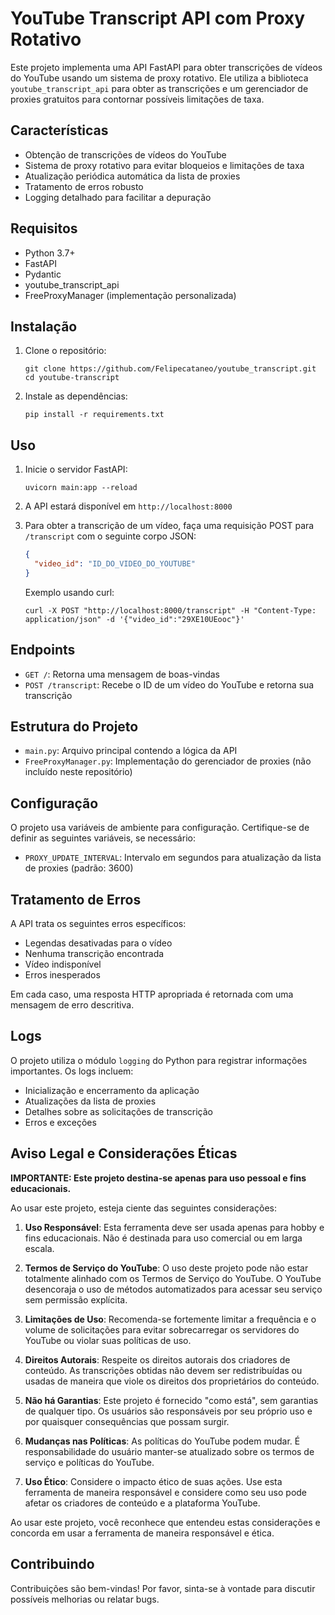 
# YouTube Transcript API com Proxy Rotativo

Este projeto implementa uma API FastAPI para obter transcrições de vídeos do YouTube usando um sistema de proxy rotativo. Ele utiliza a biblioteca `youtube_transcript_api` para obter as transcrições e um gerenciador de proxies gratuitos para contornar possíveis limitações de taxa.

## Características

- Obtenção de transcrições de vídeos do YouTube
- Sistema de proxy rotativo para evitar bloqueios e limitações de taxa
- Atualização periódica automática da lista de proxies
- Tratamento de erros robusto
- Logging detalhado para facilitar a depuração

## Requisitos

- Python 3.7+
- FastAPI
- Pydantic
- youtube_transcript_api
- FreeProxyManager (implementação personalizada)

## Instalação

1. Clone o repositório:
   ```
   git clone https://github.com/Felipecataneo/youtube_transcript.git
   cd youtube-transcript
   ```

2. Instale as dependências:
   ```
   pip install -r requirements.txt
   ```

## Uso

1. Inicie o servidor FastAPI:
   ```
   uvicorn main:app --reload
   ```

2. A API estará disponível em `http://localhost:8000`

3. Para obter a transcrição de um vídeo, faça uma requisição POST para `/transcript` com o seguinte corpo JSON:
   ```json
   {
     "video_id": "ID_DO_VIDEO_DO_YOUTUBE"
   }
   ```

   Exemplo usando curl:
   ```
   curl -X POST "http://localhost:8000/transcript" -H "Content-Type: application/json" -d '{"video_id":"29XE10UEooc"}'
   ```

## Endpoints

- `GET /`: Retorna uma mensagem de boas-vindas
- `POST /transcript`: Recebe o ID de um vídeo do YouTube e retorna sua transcrição

## Estrutura do Projeto

- `main.py`: Arquivo principal contendo a lógica da API
- `FreeProxyManager.py`: Implementação do gerenciador de proxies (não incluído neste repositório)

## Configuração

O projeto usa variáveis de ambiente para configuração. Certifique-se de definir as seguintes variáveis, se necessário:

- `PROXY_UPDATE_INTERVAL`: Intervalo em segundos para atualização da lista de proxies (padrão: 3600)

## Tratamento de Erros

A API trata os seguintes erros específicos:

- Legendas desativadas para o vídeo
- Nenhuma transcrição encontrada
- Vídeo indisponível
- Erros inesperados

Em cada caso, uma resposta HTTP apropriada é retornada com uma mensagem de erro descritiva.

## Logs

O projeto utiliza o módulo `logging` do Python para registrar informações importantes. Os logs incluem:

- Inicialização e encerramento da aplicação
- Atualizações da lista de proxies
- Detalhes sobre as solicitações de transcrição
- Erros e exceções

## Aviso Legal e Considerações Éticas

**IMPORTANTE: Este projeto destina-se apenas para uso pessoal e fins educacionais.**

Ao usar este projeto, esteja ciente das seguintes considerações:

1. **Uso Responsável**: Esta ferramenta deve ser usada apenas para hobby e fins educacionais. Não é destinada para uso comercial ou em larga escala.

2. **Termos de Serviço do YouTube**: O uso deste projeto pode não estar totalmente alinhado com os Termos de Serviço do YouTube. O YouTube desencoraja o uso de métodos automatizados para acessar seu serviço sem permissão explícita.

3. **Limitações de Uso**: Recomenda-se fortemente limitar a frequência e o volume de solicitações para evitar sobrecarregar os servidores do YouTube ou violar suas políticas de uso.

4. **Direitos Autorais**: Respeite os direitos autorais dos criadores de conteúdo. As transcrições obtidas não devem ser redistribuídas ou usadas de maneira que viole os direitos dos proprietários do conteúdo.

5. **Não há Garantias**: Este projeto é fornecido "como está", sem garantias de qualquer tipo. Os usuários são responsáveis por seu próprio uso e por quaisquer consequências que possam surgir.

6. **Mudanças nas Políticas**: As políticas do YouTube podem mudar. É responsabilidade do usuário manter-se atualizado sobre os termos de serviço e políticas do YouTube.

7. **Uso Ético**: Considere o impacto ético de suas ações. Use esta ferramenta de maneira responsável e considere como seu uso pode afetar os criadores de conteúdo e a plataforma YouTube.

Ao usar este projeto, você reconhece que entendeu estas considerações e concorda em usar a ferramenta de maneira responsável e ética.

## Contribuindo

Contribuições são bem-vindas! Por favor, sinta-se à vontade para discutir possíveis melhorias ou relatar bugs.

